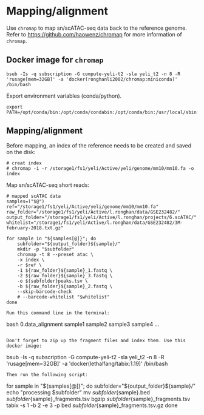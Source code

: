 # Mapping/alignment
Use `chromap` to map sn/scATAC-seq data back to the reference genome. Refer to https://github.com/haowenz/chromap for more information of `chromap`.

## Docker image for `chromap`
```
bsub -Is -q subscription -G compute-yeli-t2 -sla yeli_t2 -n 8 -R 'rusage[mem=32GB]' -a 'docker(ronghanli2002/chromap:miniconda)' /bin/bash
```
Export environment variables (conda/python).
```
export PATH=/opt/conda/bin:/opt/conda/condabin:/opt/conda/bin:/usr/local/sbin:/usr/local/bin:/usr/sbin:/usr/bin:/sbin:/bin
```

## Mapping/alignment
Before mapping, an index of the reference needs to be created and saved on the disk:
```
# creat index
# chromap -i -r /storage1/fs1/yeli/Active/yeli/genome/mm10/mm10.fa -o index
```

Map sn/scATAC-seq short reads:
```
# mapped scATAC data
samples=("$@")
ref="/storage1/fs1/yeli/Active/yeli/genome/mm10/mm10.fa"
raw_folder="/storage1/fs1/yeli/Active/l.ronghan/data/GSE232482/"
output_folder="/storage1/fs1/yeli/Active/l.ronghan/projects/6.scATAC/"
whitelist="/storage1/fs1/yeli/Active/l.ronghan/data/GSE232482/3M-february-2018.txt.gz"

for sample in "${samples[@]}"; do
    subfolder="${output_folder}${sample}/"
    mkdir -p "$subfolder"
    chromap -t 8 --preset atac \
    -x index \
    -r $ref \
    -1 ${raw_folder}${sample}_1.fastq \
    -2 ${raw_folder}${sample}_3.fastq \
    -o ${subfolder}peaks.tsv \
    -b ${raw_folder}${sample}_2.fastq \
    --skip-barcode-check
    # --barcode-whitelist "$whitelist"
done

Run this command line in the terminal:
```
bash 0.data_alignment sample1 sample2 sample3 sample4 ...
```

Don't forget to zip up the fragment files and index them. Use this docker image:
```
bsub -Is -q subscription -G compute-yeli-t2 -sla yeli_t2 -n 8 -R 'rusage[mem=32GB]' -a 'docker(lethalfang/tabix:1.19)' /bin/bash
```
Then run the following script:
```
for sample in "${samples[@]}"; do
    subfolder="${output_folder}${sample}/"
    echo "processing $subfolder"
    mv ${subfolder}${sample}.bed ${subfolder}${sample}_fragments.tsv
    bgzip ${subfolder}${sample}_fragments.tsv
    tabix -s 1 -b 2 -e 3 -p bed ${subfolder}${sample}_fragments.tsv.gz
done
```
